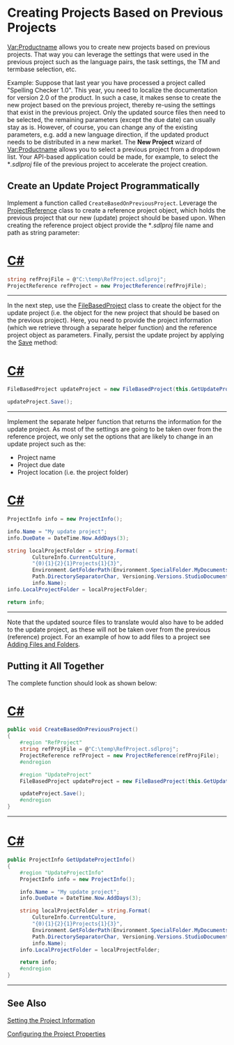 Creating Projects Based on Previous Projects
==

<Var:Productname> allows you to create new projects based on previous projects. That way you can leverage the settings that were used in the previous project such as the language pairs, the task settings, the TM and termbase selection, etc.

Example: Suppose that last year you have processed a project called "Spelling Checker 1.0". This year, you need to localize the documentation for version 2.0 of the product. In such a case, it makes sense to create the new project based on the previous project, thereby re-using the settings that exist in the previous project. Only the updated source files then need to be selected, the remaining parameters (except the due date) can usually stay as is. However, of course, you can change any of the existing parameters, e.g. add a new language direction, if the updated product needs to be distributed in a new market. The **New Project** wizard of <Var:Productname> allows you to select a previous project from a dropdown list. Your API-based application could be made, for example, to select the **.sdlproj* file of the previous project to accelerate the project creation.

Create an Update Project Programmatically
--

Implement a function called ```CreateBasedOnPreviousProject```. Leverage the [ProjectReference](../../api/projectautomation/Sdl.ProjectAutomation.Core.ProjectReference.yml) class to create a reference project object, which holds the previous project that our new (update) project should be based upon. When creating the reference project object provide the **.sdlproj* file name and path as string parameter:

# [C#](#tab/tabid-1)
```cs
string refProjFile = @"C:\temp\RefProject.sdlproj";
ProjectReference refProject = new ProjectReference(refProjFile);
```
***

In the next step, use the [FileBasedProject](../../api/projectautomation/Sdl.ProjectAutomation.FileBased.FileBasedProject.yml) class to create the object for the update project (i.e. the object for the new project that should be based on the previous project). Here, you need to provide the project information (which we retrieve through a separate helper function) and the reference project object as parameters. Finally, persist the update project by applying the [Save](../../api/projectautomation/Sdl.ProjectAutomation.FileBased.FileBasedProject.yml#Sdl_ProjectAutomation_FileBased_FileBasedProject_Save) method:

# [C#](#tab/tabid-2)
```cs
FileBasedProject updateProject = new FileBasedProject(this.GetUpdateProjectInfo(), refProject);

updateProject.Save();
```
***

Implement the separate helper function that returns the information for the update project. As most of the settings are going to be taken over from the reference project, we only set the options that are likely to change in an update project such as the:

* Project name
* Project due date
* Project location (i.e. the project folder)

# [C#](#tab/tabid-3)
```cs
ProjectInfo info = new ProjectInfo();

info.Name = "My update project";
info.DueDate = DateTime.Now.AddDays(3);

string localProjectFolder = string.Format(
        CultureInfo.CurrentCulture,
        "{0){1}{2}{1}Projects{1}{3}",
        Environment.GetFolderPath(Environment.SpecialFolder.MyDocuments).ToString(),
        Path.DirectorySeparatorChar, Versioning.Versions.StudioDocumentsFolderName,
        info.Name);
info.LocalProjectFolder = localProjectFolder;

return info;
```
***

Note that the updated source files to translate would also have to be added to the update project, as these will not be taken over from the previous (reference) project. For an example of how to add files to a project see [Adding Files and Folders](adding_files_and_folders.md).

Putting it All Together
--

The complete function should look as shown below:

# [C#](#tab/tabid-4)
```cs
public void CreateBasedOnPreviousProject()
{
    #region "RefProject"
    string refProjFile = @"C:\temp\RefProject.sdlproj";
    ProjectReference refProject = new ProjectReference(refProjFile);
    #endregion

    #region "UpdateProject"
    FileBasedProject updateProject = new FileBasedProject(this.GetUpdateProjectInfo(), refProject);

    updateProject.Save();
    #endregion
}
```
***

# [C#](#tab/tabid-5)
```cs
public ProjectInfo GetUpdateProjectInfo()
{
    #region "UpdateProjectInfo"
    ProjectInfo info = new ProjectInfo();

    info.Name = "My update project";
    info.DueDate = DateTime.Now.AddDays(3);

    string localProjectFolder = string.Format(
        CultureInfo.CurrentCulture,
        "{0){1}{2}{1}Projects{1}{3}",
        Environment.GetFolderPath(Environment.SpecialFolder.MyDocuments).ToString(),
        Path.DirectorySeparatorChar, Versioning.Versions.StudioDocumentsFolderName,
        info.Name);
    info.LocalProjectFolder = localProjectFolder;

    return info;
    #endregion
}
```
***

See Also
--

[Setting the Project Information](setting_the_project_information.md)

[Configuring the Project Properties](configuring_the_project_properties.md)